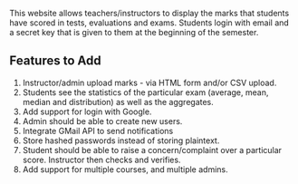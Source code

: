 This website allows teachers/instructors to display the marks that students have scored in tests, evaluations and exams. Students login with email and a secret key that is given to them at the beginning of the semester. 

## Features to Add

1. Instructor/admin upload marks - via HTML form and/or CSV upload. 
2. Students see the statistics of the particular exam (average, mean, median and distribution) as well as the aggregates.
3. Add support for login with Google.
4. Admin should be able to create new users. 
5. Integrate GMail API to send notifications
6. Store hashed passwords instead of storing plaintext.
7. Student should be able to raise a concern/complaint over a particular score. Instructor then checks and verifies. 
8. Add support for multiple courses, and multiple admins.  